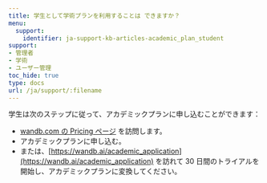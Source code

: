 ```yaml
---
title: 学生として学術プランを利用することは できますか？
menu:
  support:
    identifier: ja-support-kb-articles-academic_plan_student
support:
- 管理者
- 学術
- ユーザー管理
toc_hide: true
type: docs
url: /ja/support/:filename
---
```


学生は次のステップに従って、アカデミックプランに申し込むことができます：

- [wandb.com の Pricing ページ](https://wandb.ai/site/pricing) を訪問します。
- アカデミックプランに申し込む。
- または、[https://wandb.ai/academic_application](https://wandb.ai/academic_application) を訪れて 30 日間のトライアルを開始し、アカデミックプランに変換してください。
